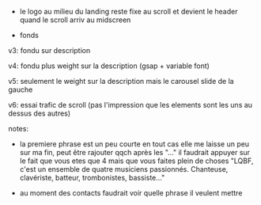 

- le logo au milieu du landing reste fixe au scroll et devient le header quand le scroll arriv au midscreen

- fonds

v3: fondu sur description

v4: fondu plus weight sur la description (gsap + variable font)

v5: seulement le weight sur la description mais le carousel slide de la gauche

v6: essai trafic de scroll (pas l'impression que les elements sont les uns au dessus des autres)




notes:
- la premiere phrase est un peu courte en tout cas elle me laisse un peu sur ma fin, peut être rajouter qqch après les "..." il faudrait appuyer sur le fait que vous etes que 4 mais que vous faites plein de choses
    "LQBF, c'est un ensemble de quatre musiciens passionnés. Chanteuse, clavériste, batteur, trombonistes, bassiste..."

- au moment des contacts faudrait voir quelle phrase il veulent mettre



